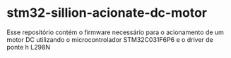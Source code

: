 # stm32-sillion-acionate-dc-motor
Esse repositório contém o firmware necessário para o acionamento de um motor DC utilizando o microcontrolador STM32C031F6P6 e o driver de ponte h L298N
